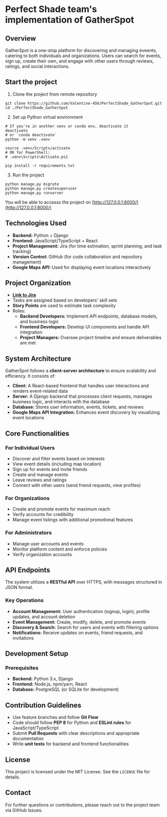 # Perfect Shade team's implementation of GatherSpot

## Overview
GatherSpot is a one-stop platform for discovering and managing eveents, catering to both individuals and organizations. Users can search for events, sign up, create their own, and engage with other users through reviews, ratings, and social interactions.


## Start the project
1. Clone the project from remote repository
```shell
git clone https://github.com/Valentine-456/PerfectShade_GatherSpot.git
cd ./PerfectShade_GatherSpot
```

2. Set up Python virtual environment
```shell
# If you're in another venv or conda env, deactivate it
deactivate  
# or `conda deactivate`
python -m venv .venv

source .venv/Scripts/activate
# OR for PowerShell:
# .venv\Scripts\Activate.ps1

pip install -r requirements.txt
```

3. Run the project
```shell
python manage.py migrate
python manage.py createsuperuser
python manage.py runserver
```

You will be able to accesss the project on [http://127.0.0.1:8000/](http://127.0.0.1:8000/)

## Technologies Used
- **Backend:** Python + Django
- **Frontend:** JavaScript/TypeScript + React
- **Project Management:** Jira (for time estimation, sprint planning, and task tracking)
- **Version Control:** GitHub (for code collaboration and repository management)
- **Google Maps API:** Used for displaying event locations interactively

## Project Organization
- **[Link to Jira](https://perfectshade.atlassian.net/jira/people)**
- Tasks are assigned based on developers' skill sets
- **Story Points** are used to estimate task complexity
- Roles:
  - **Backend Developers:** Implement API endpoints, database models, and business logic
  - **Frontend Developers:** Develop UI components and handle API integration
  - **Project Managers:** Oversee project timeline and ensure deliverables are met

## System Architecture
GatherSpot follows a **client-server architecture** to ensure scalability and efficiency. It consists of:
- **Client:** A React-based frontend that handles user interactions and renders event-related data
- **Server:** A Django backend that processes client requests, manages business logic, and interacts with the database
- **Database:** Stores user information, events, tickets, and reviews
- **Google Maps API Integration:** Enhances event discovery by visualizing event locations

## Core Functionalities
### For Individual Users
- Discover and filter events based on interests
- View event details (including map location)
- Sign up for events and invite friends
- Create and manage events
- Leave reviews and ratings
- Connect with other users (send friend requests, view profiles)

### For Organizations
- Create and promote events for maximum reach
- Verify accounts for credibility
- Manage event listings with additional promotional features

### For Administrators
- Manage user accounts and events
- Monitor platform content and enforce policies
- Verify organization accounts

## API Endpoints
The system utilizes a **RESTful API** over HTTPS, with messages structured in JSON format.

### Key Operations
- **Account Management:** User authentication (signup, login), profile updates, and account deletion
- **Event Management:** Create, modify, delete, and promote events
- **Discovery & Search:** Search for users and events with filtering options
- **Notifications:** Receive updates on events, friend requests, and invitations

## Development Setup
### Prerequisites
- **Backend:** Python 3.x, Django
- **Frontend:** Node.js, npm/yarn, React
- **Database:** PostgreSQL (or SQLite for development)

## Contribution Guidelines
- Use feature branches and follow **Git Flow**
- Code should follow **PEP 8** for Python and **ESLint rules** for JavaScript/TypeScript
- Submit **Pull Requests** with clear descriptions and appropriate documentation
- Write **unit tests** for backend and frontend functionalities

## License
This project is licensed under the MIT License. See the `LICENSE` file for details.

## Contact
For further questions or contributions, please reach out to the project team via GitHub Issues.

